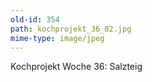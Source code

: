 ```yaml
---
old-id: 354
path: kochprojekt_36_02.jpg
mime-type: image/jpeg
---
```

Kochprojekt Woche 36:
Salzteig

